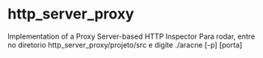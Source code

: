 # http_server_proxy
Implementation of a Proxy Server-based HTTP Inspector
Para rodar, entre no diretorio http_server_proxy/projeto/src e digite ./aracne [-p] [porta]
